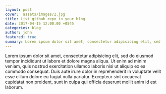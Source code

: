 ```yaml
---
layout: post
cover:  assets/images/2.jpg
title: List github repo in your blog
date: 2017-04-15 12:00:00 +0545
categories: blog
author: john
featured: true
summary: Lorem ipsum dolor sit amet, consectetur adipisicing elit, sed do eiusmod
---
```


Lorem ipsum dolor sit amet, consectetur adipisicing elit, sed do eiusmod
tempor incididunt ut labore et dolore magna aliqua. Ut enim ad minim veniam,
quis nostrud exercitation ullamco laboris nisi ut aliquip ex ea commodo
consequat. Duis aute irure dolor in reprehenderit in voluptate velit esse
cillum dolore eu fugiat nulla pariatur. Excepteur sint occaecat cupidatat non
proident, sunt in culpa qui officia deserunt mollit anim id est laborum.
